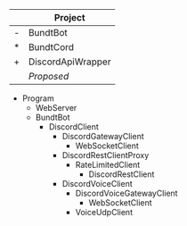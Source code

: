 |   | Project |
|---|----------|
| - | BundtBot |
| * | BundtCord |
| + | DiscordApiWrapper |
|   | *Proposed* |

- Program
    - WebServer
    - BundtBot
        * DiscordClient
            + DiscordGatewayClient
                + WebSocketClient
            + DiscordRestClientProxy
                + RateLimitedClient
                    + DiscordRestClient
            + DiscordVoiceClient
                + DiscordVoiceGatewayClient
                    + WebSocketClient
                + VoiceUdpClient
